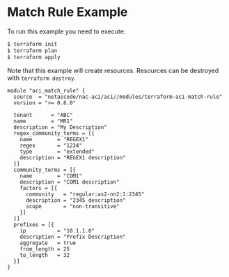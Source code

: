 <!-- BEGIN_TF_DOCS -->
# Match Rule Example

To run this example you need to execute:

```bash
$ terraform init
$ terraform plan
$ terraform apply
```

Note that this example will create resources. Resources can be destroyed with `terraform destroy`.

```hcl
module "aci_match_rule" {
  source  = "netascode/nac-aci/aci//modules/terraform-aci-match-rule"
  version = ">= 0.8.0"

  tenant      = "ABC"
  name        = "MR1"
  description = "My Description"
  regex_community_terms = [{
    name        = "REGEX1"
    regex       = "1234"
    type        = "extended"
    description = "REGEX1 description"
  }]
  community_terms = [{
    name        = "COM1"
    description = "COM1 description"
    factors = [{
      community   = "regular:as2-nn2:1:2345"
      description = "2345 description"
      scope       = "non-transitive"
    }]
  }]
  prefixes = [{
    ip          = "10.1.1.0"
    description = "Prefix Description"
    aggregate   = true
    from_length = 25
    to_length   = 32
  }]
}
```
<!-- END_TF_DOCS -->